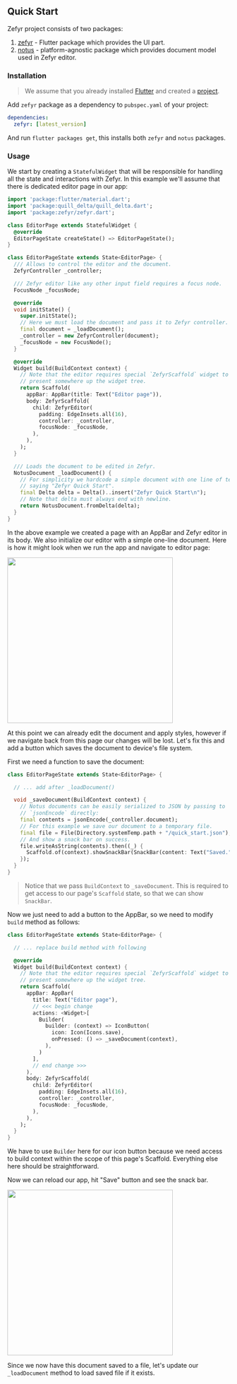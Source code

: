 ## Quick Start

Zefyr project consists of two packages:

1. [zefyr](https://pub.dev/packages/zefyr) - Flutter package which provides the UI part.
2. [notus](https://pub.dev/packages/notus) - platform-agnostic package which provides document model used in Zefyr editor.

### Installation

> We assume that you already installed [Flutter](https://flutter.dev/docs/get-started/install) and created a [project](https://flutter.dev/docs/get-started/test-drive).

Add `zefyr` package as a dependency to `pubspec.yaml` of your project:

```yaml
dependencies:
  zefyr: [latest_version]
```

And run `flutter packages get`, this installs both `zefyr` and `notus` packages.

### Usage

We start by creating a `StatefulWidget` that will be responsible for handling
all the state and interactions with Zefyr. In this example we'll assume
that there is dedicated editor page in our app:

```dart
import 'package:flutter/material.dart';
import 'package:quill_delta/quill_delta.dart';
import 'package:zefyr/zefyr.dart';

class EditorPage extends StatefulWidget {
  @override
  EditorPageState createState() => EditorPageState();
}

class EditorPageState extends State<EditorPage> {
  /// Allows to control the editor and the document.
  ZefyrController _controller;

  /// Zefyr editor like any other input field requires a focus node.
  FocusNode _focusNode;

  @override
  void initState() {
    super.initState();
    // Here we must load the document and pass it to Zefyr controller.
    final document = _loadDocument();
    _controller = new ZefyrController(document);
    _focusNode = new FocusNode();
  }

  @override
  Widget build(BuildContext context) {
    // Note that the editor requires special `ZefyrScaffold` widget to be
    // present somewhere up the widget tree.
    return Scaffold(
      appBar: AppBar(title: Text("Editor page")),
      body: ZefyrScaffold(
        child: ZefyrEditor(
          padding: EdgeInsets.all(16),
          controller: _controller,
          focusNode: _focusNode,
        ),
      ),
    );
  }

  /// Loads the document to be edited in Zefyr.
  NotusDocument _loadDocument() {
    // For simplicity we hardcode a simple document with one line of text
    // saying "Zefyr Quick Start".
    final Delta delta = Delta()..insert("Zefyr Quick Start\n");
    // Note that delta must always end with newline.
    return NotusDocument.fromDelta(delta);
  }
}
```

In the above example we created a page with an AppBar and Zefyr editor in its
body. We also initialize our editor with a simple one-line document. Here is how
it might look when we run the app and navigate to editor page:

<img src="https://github.com/memspace/zefyr/raw/gitbook/assets/quick-start-screen-01.png" width="375">

At this point we can already edit the document and apply styles, however if
we navigate back from this page our changes will be lost. Let's fix this and
add a button which saves the document to device's file system.

First we need a function to save the document:

```dart
class EditorPageState extends State<EditorPage> {

  // ... add after _loadDocument()

  void _saveDocument(BuildContext context) {
    // Notus documents can be easily serialized to JSON by passing to
    // `jsonEncode` directly:
    final contents = jsonEncode(_controller.document);
    // For this example we save our document to a temporary file.
    final file = File(Directory.systemTemp.path + "/quick_start.json");
    // And show a snack bar on success.
    file.writeAsString(contents).then((_) {
      Scaffold.of(context).showSnackBar(SnackBar(content: Text("Saved.")));
    });
  }
}
```

> Notice that we pass `BuildContext` to `_saveDocument`. This is required
> to get access to our page's `Scaffold` state, so that we can show `SnackBar`.

Now we just need to add a button to the AppBar, so we need to modify `build`
method as follows:

```dart
class EditorPageState extends State<EditorPage> {

  // ... replace build method with following

  @override
  Widget build(BuildContext context) {
    // Note that the editor requires special `ZefyrScaffold` widget to be
    // present somewhere up the widget tree.
    return Scaffold(
      appBar: AppBar(
        title: Text("Editor page"),
        // <<< begin change
        actions: <Widget>[
          Builder(
            builder: (context) => IconButton(
              icon: Icon(Icons.save),
              onPressed: () => _saveDocument(context),
            ),
          )
        ],
        // end change >>>
      ),
      body: ZefyrScaffold(
        child: ZefyrEditor(
          padding: EdgeInsets.all(16),
          controller: _controller,
          focusNode: _focusNode,
        ),
      ),
    );
  }
}
```

We have to use `Builder` here for our icon button because we need access to
build context within the scope of this page's Scaffold. Everything else here
should be straightforward.

Now we can reload our app, hit "Save" button and see the snack bar.

<img src="https://github.com/memspace/zefyr/raw/gitbook/assets/quick-start-screen-02.png" width="375">

Since we now have this document saved to a file, let's update our
`_loadDocument` method to load saved file if it exists.
